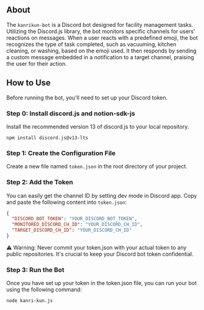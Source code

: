 ## About
The `kanrikun-bot` is a Discord bot designed for facility management tasks. Utilizing the Discord.js library, the bot monitors specific channels for users' reactions on messages. When a user reacts with a predefined emoji, the bot recognizes the type of task completed, such as vacuuming, kitchen cleaning, or washing, based on the emoji used. It then responds by sending a custom message embedded in a notification to a target channel, praising the user for their action.

## How to Use
Before running the bot, you'll need to set up your Discord token.
### Step 0: Install discord.js and notion-sdk-js
Install the recommended version 13 of discord.js to your local repository.
```
npm install discord.js@v13-lts
```
### Step 1: Create the Configuration File
Create a new file named `token.json` in the root directory of your project.
### Step 2: Add the Token
You can easily get the channel ID by setting dev mode in Discord app.
Copy and paste the following content into `token.json`:
```json
{
  "DISCORD_BOT_TOKEN": "YOUR_DISCORD_BOT_TOKEN",
  "MONITORED_DISCORD_CH_ID": "YOUR_DISCORD_CH_ID",
  "TARGET_DISCORD_CH_ID": "YOUR_DISCORD_CH_ID"
}
```
⚠️ Warning: Never commit your token.json with your actual token to any public repositories. It's crucial to keep your Discord bot token confidential.
### Step 3: Run the Bot
Once you have set up your token in the token.json file, you can run your bot using the following command:
```
node kanri-kun.js
```
